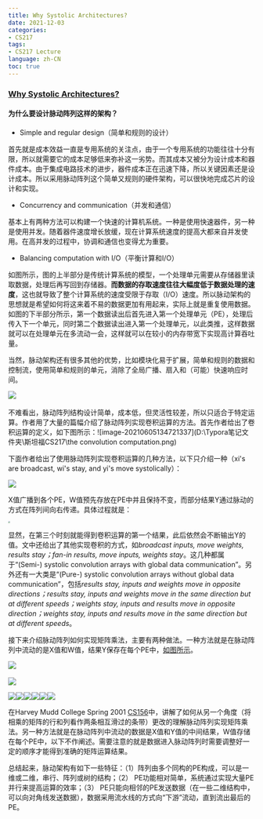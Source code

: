 ```yaml
---
title: Why Systolic Architectures?
date: 2021-12-03
categories:
- CS217
tags:
- CS217 Lecture
language: zh-CN
toc: true
---
```


### [Why Systolic Architectures?](https://www.cs.virginia.edu/~smk9u/CS3330S20/kung_-_1982_-_why_systolic_architectures.pdf)

#### 为什么要设计脉动阵列这样的架构？

- Simple and regular design（简单和规则的设计）

​		首先就是成本效益一直是专用系统的关注点，由于一个专用系统的功能往往十分有限，所以就需要它的成本足够低来弥补这一劣势。而其成本又被分为设计成本和器件成本。由于集成电路技术的进步，器件成本正在迅速下降，所以关键因素还是设计成本。所以采用脉动阵列这个简单又规则的硬件架构，可以很快地完成芯片的设计和实现。

<!--more-->

- Concurrency and communication（并发和通信）

​		基本上有两种方法可以构建一个快速的计算机系统。一种是使用快速器件，另一种是使用并发。随着器件速度增长放缓，现在计算系统速度的提高大都来自并发使用。在高并发的过程中，协调和通信也变得尤为重要。

- Balancing computation with I/O（平衡计算和I/O）

​		如图所示，图的上半部分是传统计算系统的模型，一个处理单元需要从存储器里读取数据，处理后再写回到存储器。**而数据的存取速度往往大幅度低于数据处理的速度**，这也就导致了整个计算系统的速度受限于存取（I/O）速度。所以脉动架构的思想就是希望如何将这来着不易的数据更加有用起来，实际上就是重复使用数据。如图的下半部分所示，第一个数据读出后首先进入第一个处理单元（PE），处理后传入下一个单元，同时第二个数据读出进入第一个处理单元，以此类推，这样数据就可以在处理单元在多流动一会，这样就可以在较小的内存带宽下实现高计算吞吐量。

​		当然，脉动架构还有很多其他的优势，比如模块化易于扩展，简单和规则的数据和控制流，使用简单和规则的单元，消除了全局广播、扇入和（可能）快速响应时间。

​	<img src="https://cxd-note-img.oss-cn-hangzhou.aliyuncs.com/typora-note-img/Basic%20principle%20of%20a%20systolic%20system.png" />

​		不难看出，脉动阵列结构设计简单，成本低，但灵活性较差，所以只适合于特定运算。作者用了大量的篇幅介绍了脉动阵列实现卷积运算的方法。首先作者给出了卷积运算的定义，如下图所示：![image-20210605134721337](D:\Typora笔记文件夹\斯坦福CS217\the convolution computation.png)

下面作者给出了使用脉动阵列实现卷积运算的几种方法，以下只介绍一种（xi's are broadcast, wi's stay, and yi's move systolically）：

<img src="https://cxd-note-img.oss-cn-hangzhou.aliyuncs.com/typora-note-img/broadcast%20inputs,%20move%20results,%20weights%20stay.png"/>

X值广播到各个PE，W值预先存放在PE中并且保持不变，而部分结果Y通过脉动的方式在阵列间向右传递。具体过程就是：

<img src="https://cxd-note-img.oss-cn-hangzhou.aliyuncs.com/typora-note-img/IMG_2948.JPG" style="zoom: 25%;" />

显然，在第三个时刻就能得到卷积运算的第一个结果，此后依然会不断输出Y的值。文中还给出了其他实现卷积的方式，如*broadcast inputs, move weights, results stay；fan-in results, move inputs, weights stay*。这几种都属于“(Semi-) systolic convolution arrays with global data communication”。另外还有一大类是“(Pure-) systolic convolution arrays without global data communication”，包括*results stay, inputs and weights move in opposite directions；results stay, inputs and weights move in the same direction but at different speeds；weights stay, inputs and results move in opposite direction；weights stay, inputs and results move in the same direction but at different speeds*。

​		接下来介绍脉动阵列如何实现矩阵乘法，主要有两种做法。一种方法就是在脉动阵列中流动的是X值和W值，结果Y保存在每个PE中，[如图所示](https://www.cs.hmc.edu/courses/2001/spring/cs156/html08/slides08.pdf)。

​		<img src="https://cxd-note-img.oss-cn-hangzhou.aliyuncs.com/typora-note-img/Systolic%20Matrix%20Multiplication_1-163428739074714.png"/>

<img src="https://cxd-note-img.oss-cn-hangzhou.aliyuncs.com/typora-note-img/Systolic%20Matrix%20Multiplication_2.png"  />

<img src="https://cxd-note-img.oss-cn-hangzhou.aliyuncs.com/typora-note-img/Systolic%20Matrix%20Multiplication_3.png"  /><img src="https://cxd-note-img.oss-cn-hangzhou.aliyuncs.com/typora-note-img/Systolic%20Matrix%20Multiplication_4.png"/><img src="https://cxd-note-img.oss-cn-hangzhou.aliyuncs.com/typora-note-img/Systolic%20Matrix%20Multiplication_5.png"/><img src="https://cxd-note-img.oss-cn-hangzhou.aliyuncs.com/typora-note-img/Systolic%20Matrix%20Multiplication__6.png"/><img src="https://cxd-note-img.oss-cn-hangzhou.aliyuncs.com/typora-note-img/Systolic%20Matrix%20Multiplication_7.png"/><img src="https://cxd-note-img.oss-cn-hangzhou.aliyuncs.com/typora-note-img/Systolic%20Matrix%20Multiplication_8.png" />

在Harvey Mudd College Spring 2001 [CS156](https://www.cs.hmc.edu/courses/2001/spring/cs156/)中，讲解了如何从另一个角度（将相乘的矩阵的行和列看作两条相互滑过的条带）更改的理解脉动阵列实现矩阵乘法。另一种方法就是在脉动阵列中流动的数据是X值和Y值的中间结果，W值存储在每个PE中，以下不作阐述。需要注意的就是数据进入脉动阵列时需要调整好一定的顺序才能得到准确的矩阵运算结果。

​		总结起来，脉动架构有如下一些特征：（1）阵列由多个同构的PE构成，可以是一维或二维，串行、阵列或树的结构；（2） PE功能相对简单，系统通过实现大量PE并行来提高运算的效率；（3） PE只能向相邻的PE发送数据（在一些二维结构中，可以向对角线发送数据），数据采用流水线的方式向“下游”流动，直到流出最后的PE。
